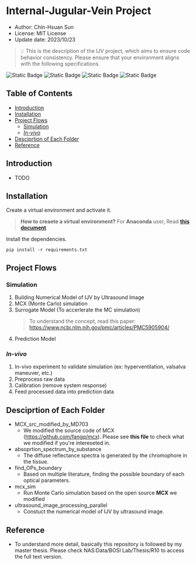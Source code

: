 Internal-Jugular-Vein Project
===
-   Author: Chin-Hsuan Sun
-   License: MIT License
-   Update date: 2023/10/23

>:bulb: This is the description of the IJV project, which aims to ensure code behavior consistency. Please ensure that your environment aligns with the following specifications.

![Static Badge](https://img.shields.io/badge/python-v3.8.0-blue)
![Static Badge](https://img.shields.io/badge/pip-v20.2.0_(python3.8)-orange)
![Static Badge](https://img.shields.io/badge/cuda-v11.7.0-green)
![Static Badge](https://img.shields.io/badge/OS-ubuntu_18.04-purple)



## Table of Contents
- [Introduction](#Introduction)
- [Installation](#Installation)
- [Project Flows](#Project-Flows)
    - [Simulation](#Simulation)
    - [*In-vivo*](#In-vivo)
- [Desciprtion of Each Folder](#Desciprtion-of-Each-Folder)
- [Reference](#Reference)

## Introduction
- TODO

## Installation
Create a virtual environment and activate it.
> **How to creaete a virtual environment?**
> For **Anaconda** user, Read [**this document**](https://hackmd.io/@aMXX54b3ToSm3kTNB_LuWQ/BJ_No2Rkp)

Install the dependencies.
```
pip install -r requirements.txt
```


## Project Flows
### Simulation
1. Building Numerical Model of IJV by Ultrasound Image
2. MCX (Monte Carlo) simulation
3. Surrogate Model (To accerlerate the MC simulation)
    > To understand the concept, read this paper: https://www.ncbi.nlm.nih.gov/pmc/articles/PMC5905904/
5. Prediction Model 
### *In-vivo*
1. In-vivo experiment to validate simulation (ex: hyperventilation, valsalva maneuver, etc.)
2. Preprocess raw data
3. Calibration (remove system response)
4. Feed processed data into prediction data

## Desciprtion of Each Folder
* MCX_src_modified_by_MD703
    * We modified the source code of MCX (https://github.com/fangq/mcx). Please see **this file** to check what we modified if you're intereseted in.  
* absoprtion_spectrum_by_substance
    * The diffuse reflectance spectra is generated by the chromophore in the tissue.
* find_OPs_boundary
    * Based on multiple literature, finding the possible boundary of each optical parameters.
* mcx_sim
    * Run Monte Carlo simulation based on the open source **MCX** we modified
* ultrasound_image_processing_parallel
    * Constuct the numerical model of IJV by ultrasound image.


## Reference
* To understand more detail, basically this repository is followed by my master thesis. Please check NAS:Data/BOSI Lab/Thesis/R10 to access the full text version.

